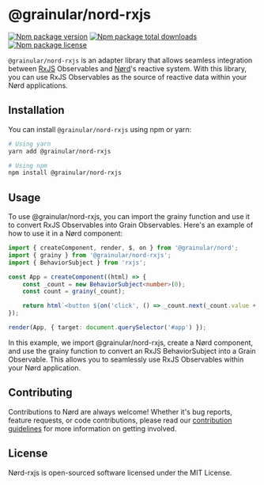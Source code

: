 <!-- @format -->

# @grainular/nord-rxjs

[![Npm package version](https://badgen.net/npm/v/@grainular/nord-rxjs)](https://www.npmjs.com/package/@grainular/nord-rxjs)
[![Npm package total downloads](https://badgen.net/npm/dt/@grainular/nord-rxjs)](https://npmjs.com/package/@grainular/nord-rxjs)
[![Npm package license](https://badgen.net/npm/license/@grainular/nord-rxjs)](https://npmjs.com/package/@grainular/nord-rxjs)

`@grainular/nord-rxjs` is an adapter library that allows seamless integration between [RxJS](https://rxjs.dev) Observables and [Nørd](https://nordjs.dev)'s reactive system. With this library, you can use RxJS Observables as the source of reactive data within your Nørd applications.

## Installation

You can install `@grainular/nord-rxjs` using npm or yarn:

```bash
# Using yarn
yarn add @grainular/nord-rxjs

# Using npm
npm install @grainular/nord-rxjs
```

## Usage

To use @grainular/nord-rxjs, you can import the grainy function and use it to convert RxJS Observables into Grain Observables. Here's an example of how to use it in a Nørd component:

```ts
import { createComponent, render, $, on } from '@grainular/nord';
import { grainy } from '@grainular/nord-rxjs';
import { BehaviorSubject } from 'rxjs';

const App = createComponent((html) => {
    const _count = new BehaviorSubject<number>(0);
    const count = grainy(_count);

    return html`<button ${on('click', () => _count.next(_count.value + 1))}>${$(count)}</button>`;
});

render(App, { target: document.querySelector('#app') });
```

In this example, we import @grainular/nord-rxjs, create a Nørd component, and use the grainy function to convert an RxJS BehaviorSubject into a Grain Observable. This allows you to seamlessly use RxJS Observables within your Nørd application.

## Contributing

Contributions to Nørd are always welcome! Whether it's bug reports, feature requests, or code contributions, please read our [contribution guidelines](./contributing.md) for more information on getting involved.

## License

Nørd-rxjs is open-sourced software licensed under the MIT License.
